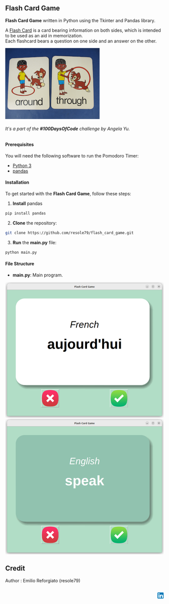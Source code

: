 ## Flash Card Game

**Flash Card Game** written in Python using the Tkinter and Pandas library.
       
A [Flash Card](https://en.wikipedia.org/wiki/Flashcard) is a card bearing information on both sides, which is intended to be used as an aid in memorization.      
Each flashcard bears a question on one side and an answer on the other.       

![Flash Card Game](./images/card_flash_card_game.png)       


###### It's a part of the **#100DaysOfCode** challenge by *Angela Yu*. ######    


#### Prerequisites
You will need the following software to run the Pomodoro Timer:
 - [Python 3](https://www.python.org/downloads/)
 - [pandas](https://pandas.pydata.org/docs/getting_started/install.html#installing-from-pypi)

#### Installation
To get started with the **Flash Card Game**, follow these steps:

1. **Install** pandas
```sh
pip install pandas
```

2. **Clone** the repository:

```sh
git clone https://github.com/resole79/flash_card_game.git
```

3. **Run** the **main.py** file:

```sh
python main.py
```

#### File Structure   
 - **main.py**: Main program.

 

![Flash Card Game](./images/flash_card_game_0.png)       
![Flash Card Game](./images/flash_card_game_1.png)       


## **Credit**

Author : Emilio Reforgiato (resole79)

##
<p align="right"><a href="https://www.linkedin.com/in/emilio-reforgiato/" target=”_blank” ><img src="./images/in_logo.png" /></a></p>


